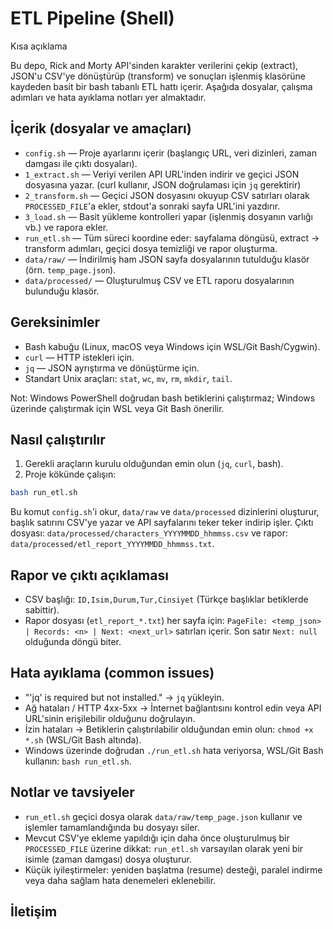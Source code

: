 # ETL Pipeline (Shell)

Kısa açıklama

Bu depo, Rick and Morty API'sinden karakter verilerini çekip (extract), JSON'u CSV'ye dönüştürüp (transform) ve sonuçları işlenmiş klasörüne kaydeden basit bir bash tabanlı ETL hattı içerir. Aşağıda dosyalar, çalışma adımları ve hata ayıklama notları yer almaktadır.

## İçerik (dosyalar ve amaçları)

- `config.sh` — Proje ayarlarını içerir (başlangıç URL, veri dizinleri, zaman damgası ile çıktı dosyaları).
- `1_extract.sh` — Veriyi verilen API URL'inden indirir ve geçici JSON dosyasına yazar. (curl kullanır, JSON doğrulaması için `jq` gerektirir)
- `2_transform.sh` — Geçici JSON dosyasını okuyup CSV satırları olarak `PROCESSED_FILE`'a ekler, stdout'a sonraki sayfa URL'ini yazdırır.
- `3_load.sh` — Basit yükleme kontrolleri yapar (işlenmiş dosyanın varlığı vb.) ve rapora ekler.
- `run_etl.sh` — Tüm süreci koordine eder: sayfalama döngüsü, extract → transform adımları, geçici dosya temizliği ve rapor oluşturma.
- `data/raw/` — İndirilmiş ham JSON sayfa dosyalarının tutulduğu klasör (örn. `temp_page.json`).
- `data/processed/` — Oluşturulmuş CSV ve ETL raporu dosyalarının bulunduğu klasör.

## Gereksinimler

- Bash kabuğu (Linux, macOS veya Windows için WSL/Git Bash/Cygwin).
- `curl` — HTTP istekleri için.
- `jq` — JSON ayrıştırma ve dönüştürme için.
- Standart Unix araçları: `stat`, `wc`, `mv`, `rm`, `mkdir`, `tail`.

Not: Windows PowerShell doğrudan bash betiklerini çalıştırmaz; Windows üzerinde çalıştırmak için WSL veya Git Bash önerilir.

## Nasıl çalıştırılır

1. Gerekli araçların kurulu olduğundan emin olun (`jq`, `curl`, bash).
2. Proje kökünde çalışın:

```bash
bash run_etl.sh
```

Bu komut `config.sh`'i okur, `data/raw` ve `data/processed` dizinlerini oluşturur, başlık satırını CSV'ye yazar ve API sayfalarını teker teker indirip işler. Çıktı dosyası: `data/processed/characters_YYYYMMDD_hhmmss.csv` ve rapor: `data/processed/etl_report_YYYYMMDD_hhmmss.txt`.

## Rapor ve çıktı açıklaması

- CSV başlığı: `ID,Isim,Durum,Tur,Cinsiyet` (Türkçe başlıklar betiklerde sabittir).
- Rapor dosyası (`etl_report_*.txt`) her sayfa için: `PageFile: <temp_json> | Records: <n> | Next: <next_url>` satırları içerir. Son satır `Next: null` olduğunda döngü biter.

## Hata ayıklama (common issues)

- "'jq' is required but not installed." → `jq` yükleyin.
- Ağ hataları / HTTP 4xx-5xx → İnternet bağlantısını kontrol edin veya API URL'sinin erişilebilir olduğunu doğrulayın.
- İzin hataları → Betiklerin çalıştırılabilir olduğundan emin olun: `chmod +x *.sh` (WSL/Git Bash altında).
- Windows üzerinde doğrudan `./run_etl.sh` hata veriyorsa, WSL/Git Bash kullanın: `bash run_etl.sh`.

## Notlar ve tavsiyeler

- `run_etl.sh` geçici dosya olarak `data/raw/temp_page.json` kullanır ve işlemler tamamlandığında bu dosyayı siler.
- Mevcut CSV'ye ekleme yapıldığı için daha önce oluşturulmuş bir `PROCESSED_FILE` üzerine dikkat: `run_etl.sh` varsayılan olarak yeni bir isimle (zaman damgası) dosya oluşturur.
- Küçük iyileştirmeler: yeniden başlatma (resume) desteği, paralel indirme veya daha sağlam hata denemeleri eklenebilir.

## İletişim
